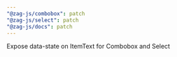 ```yaml
---
"@zag-js/combobox": patch
"@zag-js/select": patch
"@zag-js/docs": patch
---
```


Expose data-state on ItemText for Combobox and Select
